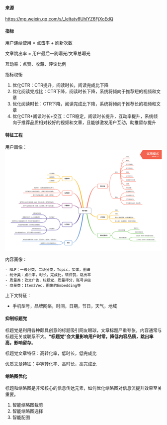 #### 来源

https://mp.weixin.qq.com/s/_leltatv8UhlYZ6FjXoEdQ



#### 指标

用户连续使用 = 点击率 + 刷新次数

文章跳出率 = 用户最后一刷曝光/文章总曝光

互动率：点赞、收藏、评论比例

指标权衡

1. 优化CTR：CTR提升，阅读时长，阅读完成比下降
2. 优化阅读完成比：CTR下降，阅读时长下降，系统将倾向于推荐短的视频和文章
3. 优化阅读时长：CTR下降，阅读完成比下降，系统将倾向于推荐长的视频和文章
4. 优化CTR+阅读时长+交互：CTR稳定，阅读时长提升，互动率提升，系统倾向于推荐品质相对较好的视频和文章，且能够激发用户互动，助推留存提升



#### 特征工程

用户画像：![](../images/用户画像.png)

内容画像：

	- NLP：一级分类，二级分类，Topic，实体，图谱
	- 统计类：点击率，时长，完成比，转评赞，跳出率
	- 质量类：软文广告，标题党，质量得分，账号评级
	- 向量类：Item2Vec，图像的Embedding等

上下文特征：

- 手机型号，品牌网络，时间，日期，节日，天气，地域

#### 抑制标题党

标题党是利用各种颇具创意的标题吸引网友眼球，文章标题严重夸张，内容通常与标题无关或联系不大。**“标题党”会大量影响用户时常，降低内容品质，跳出率高，影响留存**。



标题党文章特征：高转化率，低时长，低完成比

优质文章特征：中等转化率、高时长，高完成比



#### 缩略图优化

标题和缩略图是非常核心的信息传达元素，如何优化缩略图对信息流提升效果至关重要。

1. 智能缩略图裁剪
2. 智能缩略图选择
3. 智能配图